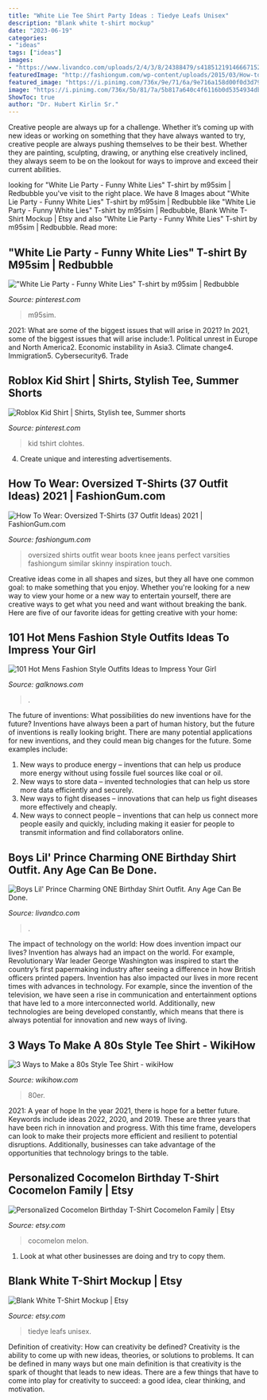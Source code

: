```yaml
---
title: "White Lie Tee Shirt Party Ideas : Tiedye Leafs Unisex"
description: "Blank white t-shirt mockup"
date: "2023-06-19"
categories:
- "ideas"
tags: ["ideas"]
images:
- "https://www.livandco.com/uploads/2/4/3/8/24388479/s418512191466671527_p155_i20_w665.jpeg"
featuredImage: "http://fashiongum.com/wp-content/uploads/2015/03/How-to-wear-Oversized-T-Shirts-37-Outfit-Ideas-17-700x906.jpg"
featured_image: "https://i.pinimg.com/736x/9e/71/6a/9e716a158d00f0d3d7965b5a57a38337.jpg"
image: "https://i.pinimg.com/736x/5b/81/7a/5b817a640c4f6116b0d5354934dbd99e.jpg"
ShowToc: true
author: "Dr. Hubert Kirlin Sr."
---
```



Creative people are always up for a challenge. Whether it’s coming up with new ideas or working on something that they have always wanted to try, creative people are always pushing themselves to be their best. Whether they are painting, sculpting, drawing, or anything else creatively inclined, they always seem to be on the lookout for ways to improve and exceed their current abilities.

	

		
looking for &quot;White Lie Party - Funny White Lies&quot; T-shirt by m95sim | Redbubble you've visit to the right place. We have 8 Images about &quot;White Lie Party - Funny White Lies&quot; T-shirt by m95sim | Redbubble like &quot;White Lie Party - Funny White Lies&quot; T-shirt by m95sim | Redbubble, Blank White T-Shirt Mockup | Etsy and also &quot;White Lie Party - Funny White Lies&quot; T-shirt by m95sim | Redbubble. Read more:
		
    
## &quot;White Lie Party - Funny White Lies&quot; T-shirt By M95sim | Redbubble

<img loading=lazy src="https://i.pinimg.com/736x/9e/71/6a/9e716a158d00f0d3d7965b5a57a38337.jpg" onerror="this.onerror=null;this.src='https://tse1.mm.bing.net/th?id=OIP.MkVxUEchAD_ED37g5zlCKgHaJ3&amp;pid=15.1';" alt="&quot;White Lie Party - Funny White Lies&quot; T-shirt by m95sim | Redbubble">

_Source: pinterest.com_

>m95sim. 

	

2021: What are some of the biggest issues that will arise in 2021?
In 2021, some of the biggest issues that will arise include:1. Political unrest in Europe and North America2. Economic instability in Asia3. Climate change4. Immigration5. Cybersecurity6. Trade
    
## Roblox Kid Shirt | Shirts, Stylish Tee, Summer Shorts

<img loading=lazy src="https://i.pinimg.com/736x/5b/81/7a/5b817a640c4f6116b0d5354934dbd99e.jpg" onerror="this.onerror=null;this.src='https://tse3.mm.bing.net/th?id=OIP.FzdkwfA6T-dDTnhnrEWisQHaHa&amp;pid=15.1';" alt="Roblox Kid Shirt | Shirts, Stylish tee, Summer shorts">

_Source: pinterest.com_

>kid tshirt clohtes. 

	

4. Create unique and interesting advertisements.

    
## How To Wear: Oversized T-Shirts (37 Outfit Ideas) 2021 | FashionGum.com

<img loading=lazy src="http://fashiongum.com/wp-content/uploads/2015/03/How-to-wear-Oversized-T-Shirts-37-Outfit-Ideas-17-700x906.jpg" onerror="this.onerror=null;this.src='https://tse4.mm.bing.net/th?id=OIP._EtA-5syQSDl-T3MUUlKLQHaJl&amp;pid=15.1';" alt="How To Wear: Oversized T-Shirts (37 Outfit Ideas) 2021 | FashionGum.com">

_Source: fashiongum.com_

>oversized shirts outfit wear boots knee jeans perfect varsities fashiongum similar skinny inspiration touch. 

	

Creative ideas come in all shapes and sizes, but they all have one common goal: to make something that you enjoy. Whether you're looking for a new way to view your home or a new way to entertain yourself, there are creative ways to get what you need and want without breaking the bank. Here are five of our favorite ideas for getting creative with your home: 

    
## 101 Hot Mens Fashion Style Outfits Ideas To Impress Your Girl

<img loading=lazy src="https://www.galknows.com/wp-content/uploads/2015/07/Mens-Fashion-Style-Outfits-Ideas-105.jpg" onerror="this.onerror=null;this.src='https://tse3.mm.bing.net/th?id=OIP.DI3iR9UwnZ1CGedk3Raa7gHaLH&amp;pid=15.1';" alt="101 Hot Mens Fashion Style Outfits Ideas to Impress Your Girl">

_Source: galknows.com_

>. 

	

The future of inventions: What possibilities do new inventions have for the future?
Inventions have always been a part of human history, but the future of inventions is really looking bright. There are many potential applications for new inventions, and they could mean big changes for the future. Some examples include:
1. New ways to produce energy – inventions that can help us produce more energy without using fossile fuel sources like coal or oil.
2. New ways to store data – invented technologies that can help us store more data efficiently and securely.
3. New ways to fight diseases – innovations that can help us fight diseases more effectively and cheaply.
4. New ways to connect people – inventions that can help us connect more people easily and quickly, including making it easier for people to transmit information and find collaborators online.

    
## Boys Lil&#039; Prince Charming ONE Birthday Shirt Outfit. Any Age Can Be Done.

<img loading=lazy src="https://www.livandco.com/uploads/2/4/3/8/24388479/s418512191466671527_p155_i20_w665.jpeg" onerror="this.onerror=null;this.src='https://tse2.mm.bing.net/th?id=OIP.4RL3hq4XM-26uOP-foFl8gHaLZ&amp;pid=15.1';" alt="Boys Lil&#039; Prince Charming ONE Birthday Shirt Outfit. Any Age Can Be Done.">

_Source: livandco.com_

>. 

	

The impact of technology on the world: How does invention impact our lives?
Invention has always had an impact on the world. For example, Revolutionary War leader George Washington was inspired to start the country’s first papermaking industry after seeing a difference in how British officers printed papers. Invention has also impacted our lives in more recent times with advances in technology. For example, since the invention of the television, we have seen a rise in communication and entertainment options that have led to a more interconnected world. Additionally, new technologies are being developed constantly, which means that there is always potential for innovation and new ways of living.

    
## 3 Ways To Make A 80s Style Tee Shirt - WikiHow

<img loading=lazy src="http://www.wikihow.com/images/9/96/Make-a-Totally-Rad-80S-Style-Tee-Shirt-Step-5.jpg" onerror="this.onerror=null;this.src='https://tse1.mm.bing.net/th?id=OIP.5goVabEXalSWos9TYcQA1wHaE7&amp;pid=15.1';" alt="3 Ways to Make a 80s Style Tee Shirt - wikiHow">

_Source: wikihow.com_

>80er. 

	

2021: A year of hope
In the year 2021, there is hope for a better future. Keywords include ideas 2022, 2020, and 2019. These are three years that have been rich in innovation and progress. With this time frame, developers can look to make their projects more efficient and resilient to potential disruptions. Additionally, businesses can take advantage of the opportunities that technology brings to the table.

    
## Personalized Cocomelon Birthday T-Shirt Cocomelon Family | Etsy

<img loading=lazy src="https://i.etsystatic.com/26972540/r/il/7b976e/3075397817/il_1588xN.3075397817_i9ve.jpg" onerror="this.onerror=null;this.src='https://tse4.mm.bing.net/th?id=OIP.CsOkSz4EQhP0WCmW725x0gHaHa&amp;pid=15.1';" alt="Personalized Cocomelon Birthday T-Shirt Cocomelon Family | Etsy">

_Source: etsy.com_

>cocomelon melon. 

	

1. Look at what other businesses are doing and try to copy them.

    
## Blank White T-Shirt Mockup | Etsy

<img loading=lazy src="https://i.etsystatic.com/19637028/r/il/93add0/2271310679/il_fullxfull.2271310679_2b19.jpg" onerror="this.onerror=null;this.src='https://tse2.mm.bing.net/th?id=OIP.VGTLFtPryFAC-mjQg44sqgHaGI&amp;pid=15.1';" alt="Blank White T-Shirt Mockup | Etsy">

_Source: etsy.com_

>tiedye leafs unisex. 

	

Definition of creativity: How can creativity be defined?
Creativity is the ability to come up with new ideas, theories, or solutions to problems. It can be defined in many ways but one main definition is that creativity is the spark of thought that leads to new ideas. There are a few things that have to come into play for creativity to succeed: a good idea, clear thinking, and motivation.


